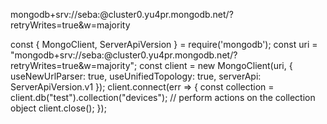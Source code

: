 mongodb+srv://seba:<password>@cluster0.yu4pr.mongodb.net/?retryWrites=true&w=majority

const { MongoClient, ServerApiVersion } = require('mongodb');
const uri = "mongodb+srv://seba:<password>@cluster0.yu4pr.mongodb.net/?retryWrites=true&w=majority";
const client = new MongoClient(uri, { useNewUrlParser: true, useUnifiedTopology: true, serverApi: ServerApiVersion.v1 });
client.connect(err => {
  const collection = client.db("test").collection("devices");
  // perform actions on the collection object
  client.close();
});